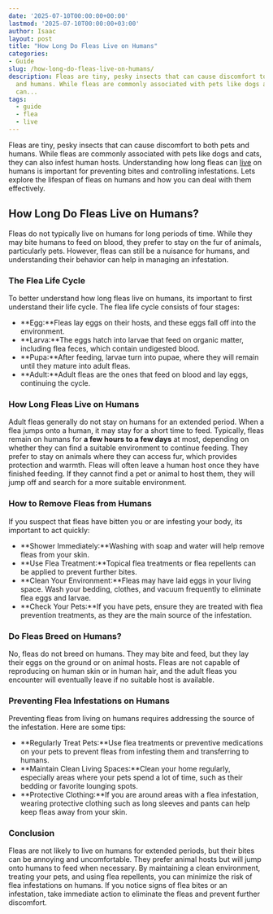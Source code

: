 ```yaml
---
date: '2025-07-10T00:00:00+00:00'
lastmod: '2025-07-10T00:00:00+03:00'
author: Isaac
layout: post
title: "How Long Do Fleas Live on Humans"
categories:
- Guide
slug: /how-long-do-fleas-live-on-humans/
description: Fleas are tiny, pesky insects that can cause discomfort to both pets
  and humans. While fleas are commonly associated with pets like dogs and cats, they
  can...
tags: 
  - guide
  - flea
  - live
---
```

Fleas are tiny, pesky insects that can cause discomfort to both pets and humans. While fleas are commonly associated with pets like dogs and cats, they can also infest human hosts. Understanding how long fleas can [live](/posts/can-fleas-live-in-carpets/) on humans is important for preventing bites and controlling infestations. Lets explore the lifespan of fleas on humans and how you can deal with them effectively.
## How Long Do Fleas Live on Humans?
Fleas do not typically live on humans for long periods of time. While they may bite humans to feed on blood, they prefer to stay on the fur of animals, particularly pets. However, fleas can still be a nuisance for humans, and understanding their behavior can help in managing an infestation.
### The Flea Life Cycle
To better understand how long fleas live on humans, its important to first understand their life cycle. The flea life cycle consists of four stages:
- **Egg:**Fleas lay eggs on their hosts, and these eggs fall off into the environment.
- **Larva:**The eggs hatch into larvae that feed on organic matter, including flea feces, which contain undigested blood.
- **Pupa:**After feeding, larvae turn into pupae, where they will remain until they mature into adult fleas.
- **Adult:**Adult fleas are the ones that feed on blood and lay eggs, continuing the cycle.
### How Long Fleas Live on Humans
Adult fleas generally do not stay on humans for an extended period. When a flea jumps onto a human, it may stay for a short time to feed. Typically, fleas remain on humans for
**a few hours to a few days**
at most, depending on whether they can find a suitable environment to continue feeding. They prefer to stay on animals where they can access fur, which provides protection and warmth.
Fleas will often leave a human host once they have finished feeding. If they cannot find a pet or animal to host them, they will jump off and search for a more suitable environment.
### How to Remove Fleas from Humans
If you suspect that fleas have bitten you or are infesting your body, its important to act quickly:
- **Shower Immediately:**Washing with soap and water will help remove fleas from your skin.
- **Use Flea Treatment:**Topical flea treatments or flea repellents can be applied to prevent further bites.
- **Clean Your Environment:**Fleas may have laid eggs in your living space. Wash your bedding, clothes, and vacuum frequently to eliminate flea eggs and larvae.
- **Check Your Pets:**If you have pets, ensure they are treated with flea prevention treatments, as they are the main source of the infestation.
### Do Fleas Breed on Humans?
No, fleas do not breed on humans. They may bite and feed, but they lay their eggs on the ground or on animal hosts. Fleas are not capable of reproducing on human skin or in human hair, and the adult fleas you encounter will eventually leave if no suitable host is available.
### Preventing Flea Infestations on Humans
Preventing fleas from living on humans requires addressing the source of the infestation. Here are some tips:
- **Regularly Treat Pets:**Use flea treatments or preventive medications on your pets to prevent fleas from infesting them and transferring to humans.
- **Maintain Clean Living Spaces:**Clean your home regularly, especially areas where your pets spend a lot of time, such as their bedding or favorite lounging spots.
- **Protective Clothing:**If you are around areas with a flea infestation, wearing protective clothing such as long sleeves and pants can help keep fleas away from your skin.
### Conclusion
Fleas are not likely to live on humans for extended periods, but their bites can be annoying and uncomfortable. They prefer animal hosts but will jump onto humans to feed when necessary. By maintaining a clean environment, treating your pets, and using flea repellents, you can minimize the risk of flea infestations on humans. If you notice signs of flea bites or an infestation, take immediate action to eliminate the fleas and prevent further discomfort.

